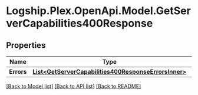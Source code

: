 # Logship.Plex.OpenApi.Model.GetServerCapabilities400Response

## Properties

Name | Type | Description | Notes
------------ | ------------- | ------------- | -------------
**Errors** | [**List&lt;GetServerCapabilities400ResponseErrorsInner&gt;**](GetServerCapabilities400ResponseErrorsInner.md) |  | [optional] 

[[Back to Model list]](../../README.md#documentation-for-models) [[Back to API list]](../../README.md#documentation-for-api-endpoints) [[Back to README]](../../README.md)

